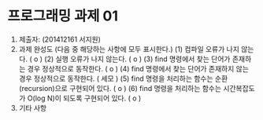 ﻿# 프로그래밍 과제 01

1. 제출자:   (201412161 서지원)
2. 과제 완성도 (다음 중 해당하는 사항에 모두 표시한다.)
	(1) 컴파일 오류가 나지 않는다. (  o  )
	(2) 실행 오류가 나지 않는다. (  o  )
	(3) find 명령에서 찾는 단어가 존재하는 경우 정상적으로 동작한다. (  o   )
	(4) find 명령에서 찾는 단어가 존재하지 않는 경우 정상적으로 동작한다. (  세모  )
	(5) find 명령을 처리하는 함수는 순환(recursion)으로 구현되어 있다. (  o   )
	(6) find 명령을 처리하는 함수는 시간복잡도가 O(log N)이 되도록 구현되어 있다.  (   o  )
3. 기타 사항 


